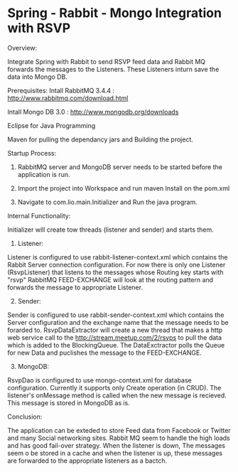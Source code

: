 # Spring - Rabbit - Mongo Integration with RSVP

Overview:

  Integrate Spring with Rabbit to send RSVP feed data and Rabbit MQ forwards the messages to the Listeners. These Listeners inturn save the data into Mongo DB. 
  
Prerequisites: 
  Intall RabbitMQ 3.4.4 : http://www.rabbitmq.com/download.html
  
  Intall Mongo DB 3.0 : http://www.mongodb.org/downloads
  
  Eclipse for Java Programming
  
  Maven for pulling the dependancy jars and Building the project. 
  
  
Startup Process: 

1. RabbitMQ server and MongoDB server needs to be started before the application is run.

2. Import the project into Workspace and run maven Install on the pom.xml 

3. Navigate to com.lio.main.Initializer and Run the java program. 

Internal Functionality: 

Initializer will create tow threads (listener and sender) and starts them. 

1. Listener: 

  Listener is configured to use rabbit-listener-context.xml which contains the Rabbit Server connection configuration. 
For now there is only one Listener (RsvpListener) that listens to the messages whose Routing key starts with "rsvp"
RabbitMQ FEED-EXCHANGE will look at the routing pattern and forwards the message to appropriate Listener. 

2. Sender: 

  Sender is configured to use rabbit-sender-context.xml which contains the Server configuration and the exchange name that the message needs to be forarded to. 
RsvpDataExtractor will create a new thread that makes a http web service call to the http://stream.meetup.com/2/rsvps to pull the data which is added to the BlockingQueue. The DataExctractor polls the Queue for new Data and puclishes the message to the FEED-EXCHANGE. 

3. MongoDB: 

  RsvpDao is configured to use mongo-context.xml for database configuration. Currently it supports only Create operation (in CRUD). The listener's onMessage method is called when the new message is recieved. This message is stored in MongoDB as is. 

Conclusion: 

  The application can be exteded to store Feed data from Facebook or Twitter and many Social networking sites. Rabbit MQ seem to handle the high loads and has good fail-over strategy. When the listener is down, The messages seem o be stored in a cache and when the listener is up, these messages are forwarded to the  appropriate listeners as a bactch. 
  
